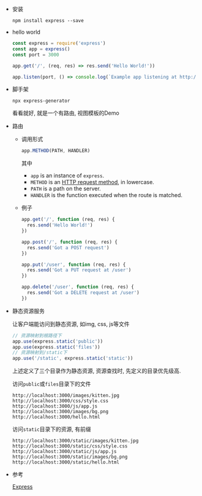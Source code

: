 * 安装

  ```shell
  npm install express --save
  ```

* hello world

  ```javascript
  const express = require('express')
  const app = express()
  const port = 3000
  
  app.get('/', (req, res) => res.send('Hello World!'))
  
  app.listen(port, () => console.log(`Example app listening at http://localhost:${port}`))
  ```

* 脚手架

  ```shell
  npx express-generator
  ```

  看看就好, 就是一个有路由, 视图模板的Demo

* 路由

  * 调用形式

      ```javascript
      app.METHOD(PATH, HANDLER)
      ```
    
      其中
    
      - `app` is an instance of `express`.
      - `METHOD` is an [HTTP request method](https://en.wikipedia.org/wiki/Hypertext_Transfer_Protocol#Request_methods), in lowercase.
      - `PATH` is a path on the server.
      - `HANDLER` is the function executed when the route is matched.

  * 例子

    ```javascript
    app.get('/', function (req, res) {
      res.send('Hello World!')
    })
    ```
  
    ```javascript
    app.post('/', function (req, res) {
      res.send('Got a POST request')
    })
    ```
  
    ```javascript
    app.put('/user', function (req, res) {
      res.send('Got a PUT request at /user')
    })
    ```
  
    ```javascript
    app.delete('/user', function (req, res) {
      res.send('Got a DELETE request at /user')
    })
    ```
  
* 静态资源服务

  让客户端能访问到静态资源, 如img, css, js等文件

  ```javascript
  // 资源映射到根路径下
  app.use(express.static('public'))
  app.use(express.static('files'))
  // 资源映射到/static下
  app.use('/static', express.static('static'))
  ```

  上述定义了三个目录作为静态资源, 资源查找时, 先定义的目录优先级高.

  访问`public`或`files`目录下的文件

  ```
  http://localhost:3000/images/kitten.jpg
  http://localhost:3000/css/style.css
  http://localhost:3000/js/app.js
  http://localhost:3000/images/bg.png
  http://localhost:3000/hello.html
  ```

  访问`static`目录下的资源, 有前缀

  ```
  http://localhost:3000/static/images/kitten.jpg
  http://localhost:3000/static/css/style.css
  http://localhost:3000/static/js/app.js
  http://localhost:3000/static/images/bg.png
  http://localhost:3000/static/hello.html
  ```

* 参考

  [Express](http://expressjs.com/)

